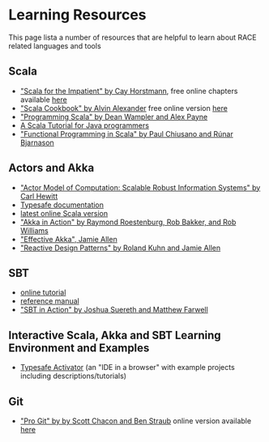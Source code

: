 # Learning Resources
 
This page lista a number of resources that are helpful to learn about RACE related languages and tools

## Scala
  * ["Scala for the Impatient" by Cay Horstmann](http://www.amazon.com/Scala-Impatient-Cay-S-Horstmann/dp/0321774094),
    free online chapters available [here](http://logic.cse.unt.edu/tarau/teaching/SCALA_DOCS/scala-for-the-impatient.pdf)
  * ["Scala Cookbook" by Alvin Alexander](http://www.amazon.com/Scala-Cookbook-Object-Oriented-Functional-Programming/dp/1449339611)
    free online version [here](http://alvinalexander.com/scala/scala-programming-cookbook-recipes-faqs)
  * ["Programming Scala" by Dean Wampler and Alex Payne](http://www.amazon.com/Programming-Scala-Scalability-Functional-Objects/dp/0596155956)
  * [A Scala Tutorial for Java programmers](http://www.scala-lang.org/docu/files/ScalaTutorial.pdf)
  * ["Functional Programming in Scala" by Paul Chiusano and Rúnar Bjarnason](https://www.manning.com/books/functional-programming-in-scala)

## Actors and Akka
  * ["Actor Model of Computation: Scalable Robust Information Systems" by Carl Hewitt](http://arxiv.org/pdf/1008.1459.pdf)
  * [Typesafe documentation](http://akka.io/docs/)
  * [latest online Scala version](http://doc.akka.io/docs/akka/2.4-M2/scala.html?_ga=1.194984045.1750090890.1433629186)
  * ["Akka in Action" by Raymond Roestenburg, Rob Bakker, and Rob Williams](http://www.manning.com/roestenburg/)
  * ["Effective Akka", Jamie Allen](http://www.amazon.com/Effective-Akka-Jamie-Allen/dp/1449360076)
  * ["Reactive Design Patterns" by Roland Kuhn and Jamie Allen](http://manning.com/kuhn/)

## SBT
  * [online tutorial](http://www.scala-sbt.org/0.13/tutorial/index.html)
  * [reference manual](http://www.scala-sbt.org/0.13/docs/index.html)
  * ["SBT in Action" by Joshua Suereth and Matthew Farwell](http://www.manning.com/suereth2/)

## Interactive Scala, Akka and SBT Learning Environment and Examples
  * [Typesafe Activator](https://www.typesafe.com/get-started)
    (an "IDE in a browser" with example projects including descriptions/tutorials)

## Git
  * ["Pro Git" by by Scott Chacon and Ben Straub](https://progit.org/)
    online version available [here](https://git-scm.com/book/en/v2)
